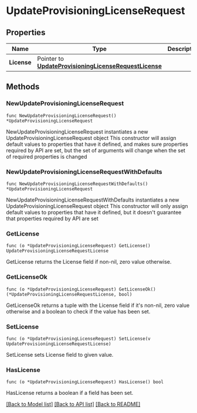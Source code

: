 # UpdateProvisioningLicenseRequest

## Properties

Name | Type | Description | Notes
------------ | ------------- | ------------- | -------------
**License** | Pointer to [**UpdateProvisioningLicenseRequestLicense**](UpdateProvisioningLicenseRequestLicense.md) |  | [optional] 

## Methods

### NewUpdateProvisioningLicenseRequest

`func NewUpdateProvisioningLicenseRequest() *UpdateProvisioningLicenseRequest`

NewUpdateProvisioningLicenseRequest instantiates a new UpdateProvisioningLicenseRequest object
This constructor will assign default values to properties that have it defined,
and makes sure properties required by API are set, but the set of arguments
will change when the set of required properties is changed

### NewUpdateProvisioningLicenseRequestWithDefaults

`func NewUpdateProvisioningLicenseRequestWithDefaults() *UpdateProvisioningLicenseRequest`

NewUpdateProvisioningLicenseRequestWithDefaults instantiates a new UpdateProvisioningLicenseRequest object
This constructor will only assign default values to properties that have it defined,
but it doesn't guarantee that properties required by API are set

### GetLicense

`func (o *UpdateProvisioningLicenseRequest) GetLicense() UpdateProvisioningLicenseRequestLicense`

GetLicense returns the License field if non-nil, zero value otherwise.

### GetLicenseOk

`func (o *UpdateProvisioningLicenseRequest) GetLicenseOk() (*UpdateProvisioningLicenseRequestLicense, bool)`

GetLicenseOk returns a tuple with the License field if it's non-nil, zero value otherwise
and a boolean to check if the value has been set.

### SetLicense

`func (o *UpdateProvisioningLicenseRequest) SetLicense(v UpdateProvisioningLicenseRequestLicense)`

SetLicense sets License field to given value.

### HasLicense

`func (o *UpdateProvisioningLicenseRequest) HasLicense() bool`

HasLicense returns a boolean if a field has been set.


[[Back to Model list]](../README.md#documentation-for-models) [[Back to API list]](../README.md#documentation-for-api-endpoints) [[Back to README]](../README.md)


